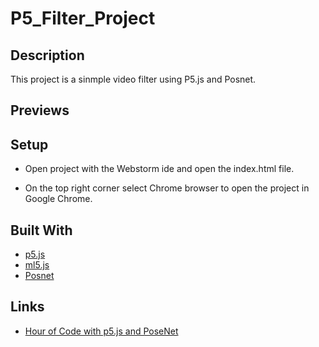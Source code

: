 # P5_Filter_Project

## Description
This project is a sinmple video filter using P5.js and Posnet.

## Previews


## Setup
- Open project with the Webstorm ide and open the index.html file.

- On the top right corner select Chrome browser to open the project in Google Chrome.

## Built With
- [p5.js](https://p5js.org/)
- [ml5.js](https://ml5js.org/)
- [Posnet](https://github.com/tensorflow/tfjs-models/tree/master/posenet)

## Links
- [Hour of Code with p5.js and PoseNet](https://youtu.be/EA3-k9mnLHs)
